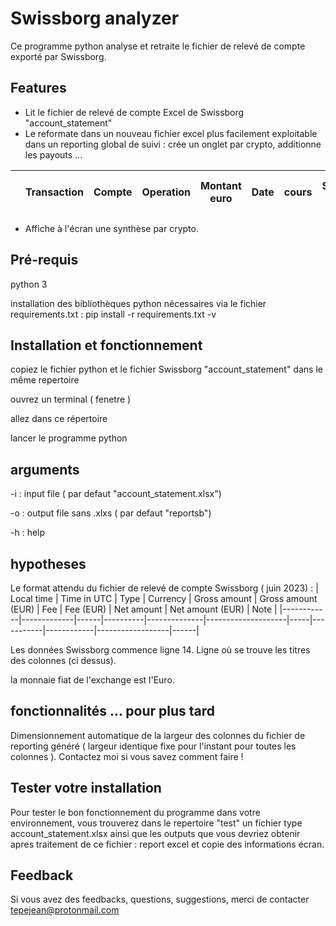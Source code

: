 
# Swissborg analyzer

Ce programme python analyse et retraite le fichier de relevé de compte exporté par Swissborg. 




## Features

- Lit le fichier de relevé de compte Excel de Swissborg "account_statement"
- Le reformate dans un nouveau fichier excel plus facilement exploitable dans un reporting global de suivi :
    crée un onglet par crypto, additionne les payouts ...

|   | Transaction | Compte | Operation | Montant euro | Date | cours | Statut KYC | Montant KYC | Montant BTC KYC | Montant BTC Total |
|---|-------------|--------|-----------|--------------|------|-------|------------|-------------|-----------------|-------------------|
- Affiche à l'écran une synthèse par crypto.



## Pré-requis
python 3

installation des bibliothèques python nécessaires via le fichier requirements.txt :
pip install -r requirements.txt -v
## Installation et fonctionnement
copiez le fichier python et le fichier Swissborg "account_statement" dans le même repertoire

ouvrez un terminal ( fenetre )

allez dans ce répertoire

lancer le programme python



## arguments
-i : input file  ( par defaut "account_statement.xlsx")

-o : output file sans .xlxs ( par defaut "reportsb")

-h : help
## hypotheses
Le format attendu du fichier de relevé de compte Swissborg ( juin 2023) : 
| Local time | Time in UTC | Type | Currency | Gross amount | Gross amount (EUR) | Fee | Fee (EUR) | Net amount | Net amount (EUR) | Note |
|------------|-------------|------|----------|--------------|--------------------|-----|-----------|------------|------------------|------|

Les données Swissborg commence ligne 14. Ligne où se trouve les titres des colonnes (ci dessus).

la monnaie fiat de l'exchange est l'Euro.


## fonctionnalités ... pour plus tard


Dimensionnement automatique de la largeur des colonnes du fichier de reporting généré ( largeur identique fixe pour  l'instant pour toutes les colonnes ). Contactez moi si vous savez comment faire !
## Tester votre installation

Pour tester le bon fonctionnement du programme dans votre environnement, vous trouverez dans le repertoire "test" un fichier type account_statement.xlsx  ainsi que les outputs que vous devriez obtenir apres traitement de ce fichier : report excel et copie des informations écran.




## Feedback

Si vous avez des feedbacks, questions, suggestions, merci de contacter tepejean@protonmail.com

